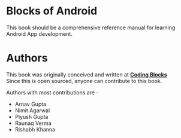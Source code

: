 # Blocks of Android

This book should be a comprehensive reference manual for learning Android App development.

# Authors
This book was originally conceived and written at **[Coding Blocks](https://codingblocks.com)**  
Since this is open sourced, anyone can contribute to this book.

Authors with most contributions are -

 - Arnav Gupta
 - Nimit Agarwal
 - Piyush Gupta
 - Raunaq Verma
 - Rishabh Khanna
